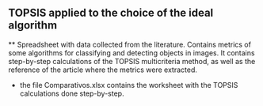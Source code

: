 ## TOPSIS applied to the choice of the ideal algorithm


** Spreadsheet with data collected from the literature. Contains metrics of some algorithms for classifying and detecting objects in images. It contains step-by-step calculations of the TOPSIS multicriteria method, as well as the reference of the article where the metrics were extracted.

- the file Comparativos.xlsx contains the worksheet with the TOPSIS calculations done step-by-step.
